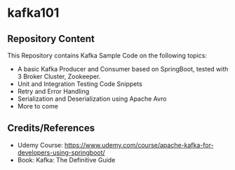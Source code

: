 # kafka101 
<h2>Repository Content</h2>

This Repository contains Kafka Sample Code on the following topics:
- A basic Kafka Producer and Consumer based on SpringBoot, tested with 3 Broker Cluster, Zookeeper.
- Unit and Integration Testing Code Snippets
- Retry and Error Handling
- Serialization and Deserialization using Apache Avro
- More to come

<h2>Credits/References</h2>

- Udemy Course: https://www.udemy.com/course/apache-kafka-for-developers-using-springboot/
- Book: Kafka: The Definitive Guide
